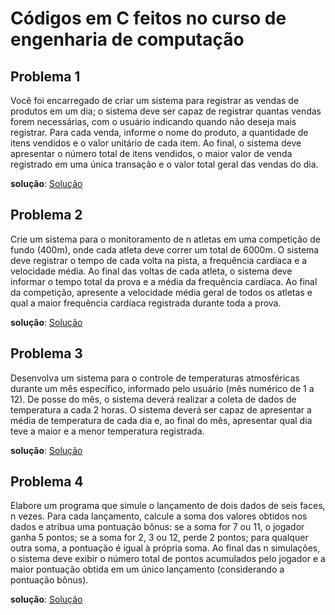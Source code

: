 # Códigos em C feitos no curso de engenharia de computação

## **Problema 1**

Você foi encarregado de criar um sistema para registrar as vendas de produtos em 
um dia; o sistema deve ser capaz de registrar quantas vendas forem necessárias, com o 
usuário indicando quando não deseja mais registrar. Para cada venda, informe o nome do 
produto, a quantidade de itens vendidos  e o valor unitário de cada item. Ao final, o sistema 
deve apresentar o número total de itens vendidos, o maior valor de venda registrado em uma 
única transação e o valor total geral das vendas do dia. 

**solução**: [Solução](exercicio1.c)

## **Problema 2**

Crie um sistema para o monitoramento de n atletas em uma competição de fundo 
(400m), onde cada atleta deve correr um total de 6000m. O sistema deve registrar o tempo de 
cada volta na pista, a frequência cardíaca e a velocidade média. Ao final das voltas de cada 
atleta, o sistema deve informar o tempo total da prova e a média da frequência cardíaca. Ao 
final da competição, apresente a velocidade média geral de todos os atletas e qual a maior 
frequência cardíaca registrada durante toda a prova. 

**solução**: [Solução](exercicio2.c)

## **Problema 3**

Desenvolva um sistema para o controle de temperaturas atmosféricas durante um 
mês específico, informado pelo usuário (mês numérico de 1 a 12). De posse do mês, o sistema 
deverá realizar a coleta de dados de temperatura a cada 2 horas. O sistema deverá ser capaz 
de apresentar a média de temperatura de cada dia e, ao final do mês, apresentar qual dia teve 
a maior e a menor temperatura registrada.

**solução**: [Solução](exercicio3.c)

## **Problema 4**

Elabore um programa que simule o lançamento de dois dados de seis faces, n 
vezes. Para cada lançamento, calcule a soma dos valores obtidos nos dados e atribua uma 
pontuação bônus: se a soma for 7 ou 11, o jogador ganha 5 pontos; se a soma for 2, 3 ou 12, 
perde 2 pontos; para qualquer outra soma, a pontuação é igual à própria soma. Ao final das n 
simulações, o sistema deve exibir o número total de pontos acumulados pelo jogador e a 
maior pontuação obtida em um único lançamento (considerando a pontuação bônus). 

**solução**: [Solução](exercicio4.c)
